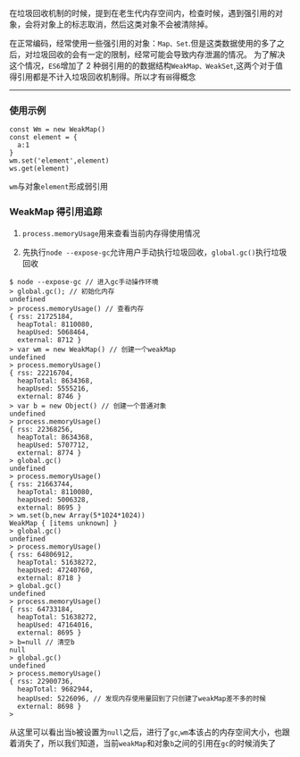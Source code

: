 在垃圾回收机制的时候，提到在老生代内存空间内，检查时候，遇到强引用的对象，会将对象上的标志取消，然后这类对象不会被清除掉。

在正常编码，经常使用一些强引用的对象：`Map、Set`.但是这类数据使用的多了之后，对垃圾回收的会有一定的限制，经常可能会导致内存泄漏的情况。
为了解决这个情况，`ES6`增加了 2 种弱引用的的数据结构`WeakMap、WeakSet`,这两个对于值得引用都是不计入垃圾回收机制得。所以才有`弱`得概念

---

### 使用示例

```
const Wm = new WeakMap()
const element = {
  a:1
}
wm.set('element',element)
ws.get(element)
```

`wm`与对象`element`形成弱引用

### WeakMap 得引用追踪

1. `process.memoryUsage`用来查看当前内存得使用情况

2. 先执行`node --expose-gc`允许用户手动执行垃圾回收，`global.gc()`执行垃圾回收

```
$ node --expose-gc // 进入gc手动操作环境
> global.gc(); // 初始化内存
undefined
> process.memoryUsage() // 查看内存
{ rss: 21725184,
  heapTotal: 8110080,
  heapUsed: 5068464,
  external: 8712 }
> var wm = new WeakMap() // 创建一个weakMap
undefined
> process.memoryUsage()
{ rss: 22216704,
  heapTotal: 8634368,
  heapUsed: 5555216,
  external: 8746 }
> var b = new Object() // 创建一个普通对象
undefined
> process.memoryUsage()
{ rss: 22368256,
  heapTotal: 8634368,
  heapUsed: 5707712,
  external: 8774 }
> global.gc()
undefined
> process.memoryUsage()
{ rss: 21663744,
  heapTotal: 8110080,
  heapUsed: 5006328,
  external: 8695 }
> wm.set(b,new Array(5*1024*1024))
WeakMap { [items unknown] }
> global.gc()
undefined
> process.memoryUsage()
{ rss: 64806912,
  heapTotal: 51638272,
  heapUsed: 47240760,
  external: 8718 }
> global.gc()
undefined
> process.memoryUsage()
{ rss: 64733184,
  heapTotal: 51638272,
  heapUsed: 47164016,
  external: 8695 }
> b=null // 清空b
null
> global.gc()
undefined
> process.memoryUsage()
{ rss: 22900736,
  heapTotal: 9682944,
  heapUsed: 5226096, // 发现内存使用量回到了只创建了weakMap差不多的时候
  external: 8698 }
>

```

从这里可以看出当`b`被设置为`null`之后，进行了`gc`,`wm`本该占的内存空间大小，也跟着消失了，所以我们知道，当前`weakMap`和对象`b`之间的引用在`gc`的时候消失了
